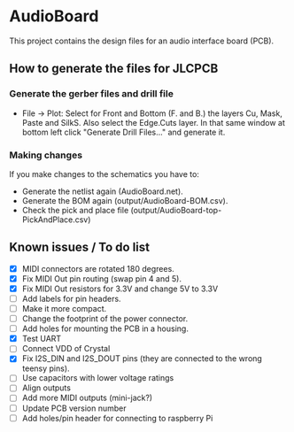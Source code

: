 # AudioBoard

This project contains the design files for an audio interface board (PCB).

## How to generate the files for JLCPCB

### Generate the gerber files and drill file

- File -> Plot: Select for Front and Bottom (F. and B.) the layers Cu, Mask, Paste and SilkS. Also select the Edge.Cuts layer.
  In that same window at bottom left click "Generate Drill Files..." and generate it.

### Making changes

If you make changes to the schematics you have to:

- Generate the netlist again (AudioBoard.net).
- Generate the BOM again (output/AudioBoard-BOM.csv).
- Check the pick and place file (output/AudioBoard-top-PickAndPlace.csv)

## Known issues / To do list

- [x] MIDI connectors are rotated 180 degrees.
- [x] Fix MIDI Out pin routing (swap pin 4 and 5).
- [x] Fix MIDI Out resistors for 3.3V and change 5V to 3.3V
- [ ] Add labels for pin headers.
- [ ] Make it more compact.
- [ ] Change the footprint of the power connector.
- [ ] Add holes for mounting the PCB in a housing.
- [x] Test UART
- [ ] Connect VDD of Crystal
- [x] Fix I2S_DIN and I2S_DOUT pins (they are connected to the wrong teensy pins).
- [ ] Use capacitors with lower voltage ratings
- [ ] Align outputs
- [ ] Add more MIDI outputs (mini-jack?)
- [ ] Update PCB version number
- [ ] Add holes/pin header for connecting to raspberry Pi
